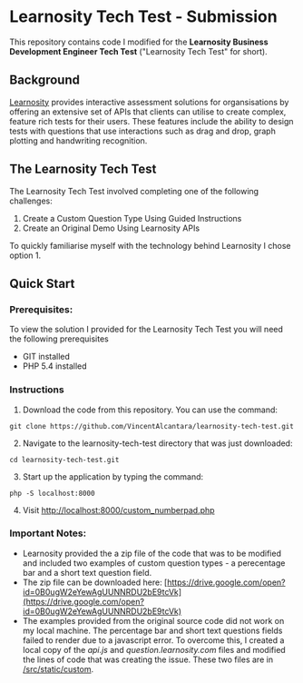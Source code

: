 # Learnosity Tech Test - Submission

This repository contains code I modified for the **Learnosity Business Development Engineer Tech Test** ("Learnosity Tech Test" for short).

## Background
[Learnosity](https://www.learnosity.com) provides interactive assessment solutions for organsisations by offering an extensive set of APIs that clients can utilise to create complex, feature rich tests for their users.  These features include the ability to design tests with questions that use interactions such as drag and drop, graph plotting and handwriting recognition.

## The Learnosity Tech Test 
The Learnosity Tech Test involved completing one of the following challenges:

1. Create a Custom Question Type Using Guided Instructions
2. Create an Original Demo Using Learnosity APIs

To quickly familiarise myself with the technology behind Learnosity I chose option 1.

## Quick Start
### Prerequisites:
To view the solution I provided for the Learnosity Tech Test you will need the following prerequisites
* GIT installed
* PHP 5.4 installed

### Instructions
1. Download the code from this repository.  You can use the command:

  ```
  git clone https://github.com/VincentAlcantara/learnosity-tech-test.git
  ```
2. Navigate to the learnosity-tech-test directory that was just downloaded:
  
  ```
  cd learnosity-tech-test.git
  ```
3. Start up the application by typing the command: 
  
  ```
  php -S localhost:8000
  ```
4. Visit [http://localhost:8000/custom_numberpad.php](http://localhost:8000/custom_numberpad.php)

### Important Notes:
* Learnosity provided the a zip file of the code that was to be modified and included two examples of custom question types - a perecentage bar and a short text question field.
* The zip file can be downloaded here: [https://drive.google.com/open?id=0B0ugW2eYewAgUUNNRDU2bE9tcVk](https://drive.google.com/open?id=0B0ugW2eYewAgUUNNRDU2bE9tcVk)
* The examples provided from the original source code did not work on my local machine.  The percentage bar and short text questions fields failed to render due to a javascript error.  To overcome this, I created a local copy of the *api.js* and *question.learnosity.com* files and modified the lines of code that was creating the issue.  These two files are in [/src/static/custom](https://github.com/VincentAlcantara/learnosity-tech-test/tree/master/src/static/custom).
